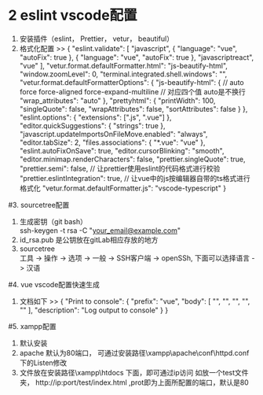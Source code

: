 
# 2 eslint vscode配置
  1. 安装插件（eslint， Prettier， vetur， beautiful）   
  2. 格式化配置 
    >>  {
      "eslint.validate": [
        "javascript",
        {
          "language": "vue",
          "autoFix": true
        },
        {
          "language": "vue",
          "autoFix": true
        },
        "javascriptreact",
        "vue"
      ],
      "vetur.format.defaultFormatter.html": "js-beautify-html",
      "window.zoomLevel": 0,
      "terminal.integrated.shell.windows": "",
      "vetur.format.defaultFormatterOptions": {
        "js-beautify-html": {
          // auto force force-aligned force-expand-multiline
          // 对应四个值 auto是不换行
          "wrap_attributes": "auto"
        },
        "prettyhtml": {
          "printWidth": 100,
          "singleQuote": false,
          "wrapAttributes": false,
          "sortAttributes": false
        }
      },
      "eslint.options": {
        "extensions": [".js", ".vue"]
      },
      "editor.quickSuggestions": {
        "strings": true
      },
      "javascript.updateImportsOnFileMove.enabled": "always",
      "editor.tabSize": 2,
      "files.associations": {
        "*.vue": "vue"
      },
      "eslint.autoFixOnSave": true,
      "editor.cursorBlinking": "smooth",
      "editor.minimap.renderCharacters": false,
      "prettier.singleQuote": true,
      "prettier.semi": false,
      // 让prettier使用eslint的代码格式进行校验
      "prettier.eslintIntegration": true,
      // 让vue中的js按编辑器自带的ts格式进行格式化
      "vetur.format.defaultFormatter.js": "vscode-typescript"
    }

#3. sourcetree配置
  1. 生成密钥（git bash）<br>
      ssh-keygen -t rsa -C "your_email@example.com"
  2. id_rsa.pub 是公钥放在gitLab相应存放的地方
  3. sourcetree <br>
      工具 -> 操作 -> 选项 -> 一般 -> SSH客户端 -> openSSh, 下面可以选择语言 -> 汉语
  
#4. vue vscode配置快速生成
  1. 文档如下
    >> {
      "Print to console": {
        "prefix": "vue",
        "body": [
          "<!-- $0 -->",
          "<template>",
          "  <div></div>",
          "</template>",
          "",
          "<script>",
          "export default {",
          "  name: '',",
          "  data () {",
          "    return {",
          "    };",
          "  },",
          "",
          "  components: {},",
          "",
          "  computed: {},",
          "",
          "  mounted() {",
          "",
          "  },",
          "",
          "  methods: {}",
          "}",
          "",
          "</script>",
          "<style lang='scss' scoped>",
          "</style>"
        ],
        "description": "Log output to console"
      }
    }

#5. xampp配置
  1. 默认安装
  2. apache 默认为80端口， 可通过安装路径\xampp\apache\conf\httpd.conf 下的Listen修改
  3. 文件放在安装路径\xampp\htdocs 下面，即可通过ip访问 如放一个test文件夹， http://ip:port/test/index.html ,prot即为上面所配置的端口，默认是80

